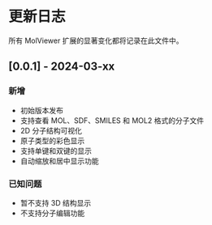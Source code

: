 # 更新日志

所有 MolViewer 扩展的显著变化都将记录在此文件中。

## [0.0.1] - 2024-03-xx

### 新增
- 初始版本发布
- 支持查看 MOL、SDF、SMILES 和 MOL2 格式的分子文件
- 2D 分子结构可视化
- 原子类型的彩色显示
- 支持单键和双键的显示
- 自动缩放和居中显示功能

### 已知问题
- 暂不支持 3D 结构显示
- 不支持分子编辑功能